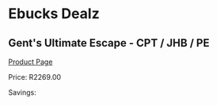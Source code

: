 
# Ebucks Dealz
## Gent's Ultimate Escape - CPT / JHB / PE
[Product Page](https://www.ebucks.com/web/shop/productSelected.do?prodId=260396178&catId=322112237)

Price: R2269.00

Savings: 


	
